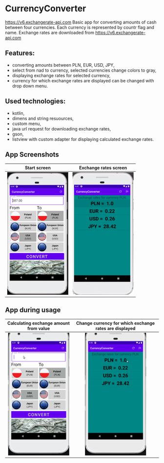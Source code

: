 # CurrencyConverter
https://v6.exchangerate-api.com
Basic app for converting amounts of cash between four currencies. Each currency is represented by countr flag and name.
Exchange rates are downloaded from https://v6.exchangerate-api.com

Features:
-
- converting amounts between PLN, EUR, USD, JPY,
- select from nad to currency, selected currencies change colors to gray,
- displaying exchange rates for selected currency,
- currency for which exchange rates are displayed can be changed with drop down menu.

Used technologies:
-
- kotlin,
- dimens and string resuources,
- custom menu,
- java url request for downloading exchange rates,
- gson,
- listview with custom adapter for displaying calculated exchange rates.

App Screenshots
-
Start screen         |  Exchange rates screen
:-------------------------:|:-------------------------:
<img src="CurrencyConverterMainScreen.png" width="200" height="400">  |  <img src="CurrencyConverterExchangeRates.png" width="200" height="400"> 

App during usage
-
Calculating exchange amount from value         |  Change currency for which exchange rates are displayed
:-------------------------:|:-------------------------:
<img src="CurrencyConverterCalculate.gif" width="200" height="400">  |  <img src="CurrencyConverterChangeExchangeRates.gif" width="200" height="400"> 

